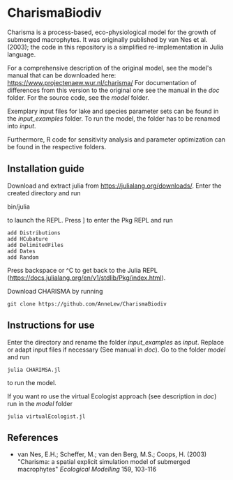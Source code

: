 # CharismaBiodiv
Charisma is a process-based, eco-physiological model for the growth of submerged macrophytes. It was originally published by van Nes et al. (2003); the code in this repository is a simplified re-implementation in Julia language.

For a comprehensive description of the original model, see the model's manual that can be downloaded here: https://www.projectenaew.wur.nl/charisma/ 
For documentation of differences from this version to the original one see the manual in the *doc* folder. For the source code, see the *model* folder.

Exemplary input files for lake and species parameter sets can be found in the *input_examples* folder. To run the model, the folder has to be renamed into *input*. 

Furthermore, R code for sensitivity analysis and parameter optimization can be found in the respective folders.

## Installation guide
Download and extract julia from https://julialang.org/downloads/. Enter the created directory and run

bin/julia

to launch the REPL. Press ] to enter the Pkg REPL and run

```
add Distributions
add HCubature
add DelimitedFiles
add Dates
add Random
``` 
Press backspace or ^C to get back to the Julia REPL (https://docs.julialang.org/en/v1/stdlib/Pkg/index.html).

Download CHARISMA by running

```
git clone https://github.com/AnneLew/CharismaBiodiv
```


## Instructions for use
Enter the directory and rename the folder *input_examples* as *input*. Replace or adapt input files if necessary (See manual in *doc*). Go to the folder *model* and run
```
julia CHARIMSA.jl
```
to run the model. 

If you want ro use the virtual Ecologist approach (see description in *doc*) run in the *model* folder
```
julia virtualEcologist.jl
```

## References

- van Nes, E.H.; Scheffer, M.; van den Berg, M.S.; Coops, H. (2003) "Charisma:
  a spatial explicit simulation model of submerged macrophytes" 
  *Ecological Modelling* 159, 103-116
